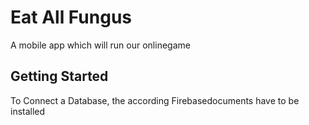 # Eat All Fungus

A mobile app which will run our onlinegame

## Getting Started

To Connect a Database, the according Firebasedocuments have to be installed
